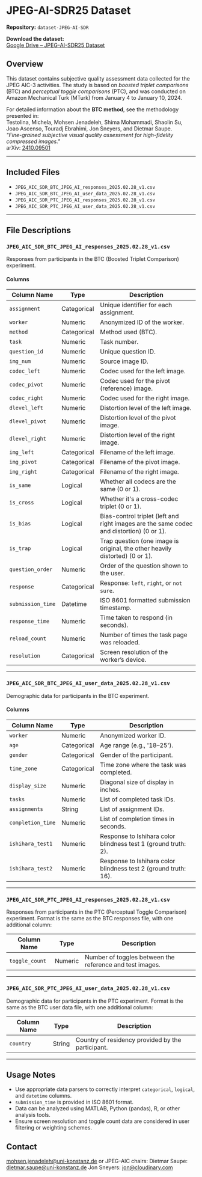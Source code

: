 # JPEG-AI-SDR25 Dataset

**Repository:** `dataset-JPEG-AI-SDR`

**Download the dataset:**  
[Google Drive – JPEG-AI-SDR25 Dataset](https://drive.google.com/file/d/19P_avUx-wVPyqTS2efFgVc0tbWQ7viVO/view?usp=sharing)

## Overview

This dataset contains subjective quality assessment data collected for the JPEG AIC-3 activities. The study is based on *boosted triplet comparisons* (BTC) and *perceptual toggle comparisons* (PTC), and was conducted on Amazon Mechanical Turk (MTurk) from January 4 to January 10, 2024.

For detailed information about the **BTC method**, see the methodology presented in:  
Testolina, Michela, Mohsen Jenadeleh, Shima Mohammadi, Shaolin Su, Joao Ascenso, Touradj Ebrahimi, Jon Sneyers, and Dietmar Saupe.  
*"Fine-grained subjective visual quality assessment for high-fidelity compressed images."*  
arXiv: [2410.09501](https://arxiv.org/pdf/2410.09501)

---

## Included Files

- `JPEG_AIC_SDR_BTC_JPEG_AI_responses_2025.02.28_v1.csv`
- `JPEG_AIC_SDR_BTC_JPEG_AI_user_data_2025.02.28_v1.csv`
- `JPEG_AIC_SDR_PTC_JPEG_AI_responses_2025.02.28_v1.csv`
- `JPEG_AIC_SDR_PTC_JPEG_AI_user_data_2025.02.28_v1.csv`

---

## File Descriptions

### `JPEG_AIC_SDR_BTC_JPEG_AI_responses_2025.02.28_v1.csv`

Responses from participants in the BTC (Boosted Triplet Comparison) experiment.

#### Columns

| Column Name       | Type        | Description                                                                                      |
|-------------------|-------------|--------------------------------------------------------------------------------------------------|
| `assignment`      | Categorical | Unique identifier for each assignment.                                                          |
| `worker`          | Numeric     | Anonymized ID of the worker.                                                                    |
| `method`          | Categorical | Method used (BTC).                                                                              |
| `task`            | Numeric     | Task number.                                                                                     |
| `question_id`     | Numeric     | Unique question ID.                                                                             |
| `img_num`         | Numeric     | Source image ID.                                                                                |
| `codec_left`      | Numeric     | Codec used for the left image.                                                                  |
| `codec_pivot`     | Numeric     | Codec used for the pivot (reference) image.                                                     |
| `codec_right`     | Numeric     | Codec used for the right image.                                                                 |
| `dlevel_left`     | Numeric     | Distortion level of the left image.                                                             |
| `dlevel_pivot`    | Numeric     | Distortion level of the pivot image.                                                            |
| `dlevel_right`    | Numeric     | Distortion level of the right image.                                                            |
| `img_left`        | Categorical | Filename of the left image.                                                                     |
| `img_pivot`       | Categorical | Filename of the pivot image.                                                                    |
| `img_right`       | Categorical | Filename of the right image.                                                                    |
| `is_same`         | Logical     | Whether all codecs are the same (0 or 1).                                                       |
| `is_cross`        | Logical     | Whether it's a cross-codec triplet (0 or 1).                                                    |
| `is_bias`         | Logical     | Bias-control triplet (left and right images are the same codec and distortion) (0 or 1).       |
| `is_trap`         | Logical     | Trap question (one image is original, the other heavily distorted) (0 or 1).                   |
| `question_order`  | Numeric     | Order of the question shown to the user.                                                        |
| `response`        | Categorical | Response: `left`, `right`, or `not sure`.                                                       |
| `submission_time` | Datetime    | ISO 8601 formatted submission timestamp.                                                        |
| `response_time`   | Numeric     | Time taken to respond (in seconds).                                                             |
| `reload_count`    | Numeric     | Number of times the task page was reloaded.                                                     |
| `resolution`      | Categorical | Screen resolution of the worker’s device.                                                      |

---

### `JPEG_AIC_SDR_BTC_JPEG_AI_user_data_2025.02.28_v1.csv`

Demographic data for participants in the BTC experiment.

#### Columns

| Column Name       | Type        | Description                                                                                      |
|-------------------|-------------|--------------------------------------------------------------------------------------------------|
| `worker`          | Numeric     | Anonymized worker ID.                                                                            |
| `age`             | Categorical | Age range (e.g., '18–25').                                                                       |
| `gender`          | Categorical | Gender of the participant.                                                                       |
| `time_zone`       | Categorical | Time zone where the task was completed.                                                          |
| `display_size`    | Numeric     | Diagonal size of display in inches.                                                              |
| `tasks`           | Numeric     | List of completed task IDs.                                                                      |
| `assignments`     | String      | List of assignment IDs.                                                                          |
| `completion_time` | Numeric     | List of completion times in seconds.                                                             |
| `ishihara_test1`  | Numeric     | Response to Ishihara color blindness test 1 (ground truth: 2).                                   |
| `ishihara_test2`  | Numeric     | Response to Ishihara color blindness test 2 (ground truth: 16).                                  |

---

### `JPEG_AIC_SDR_PTC_JPEG_AI_responses_2025.02.28_v1.csv`

Responses from participants in the PTC (Perceptual Toggle Comparison) experiment. Format is the same as the BTC responses file, with one additional column:

| Column Name     | Type      | Description                                                    |
|-----------------|-----------|----------------------------------------------------------------|
| `toggle_count`  | Numeric   | Number of toggles between the reference and test images.       |

---

### `JPEG_AIC_SDR_PTC_JPEG_AI_user_data_2025.02.28_v1.csv`

Demographic data for participants in the PTC experiment. Format is the same as the BTC user data file, with one additional column:

| Column Name     | Type      | Description                                                    |
|-----------------|-----------|----------------------------------------------------------------|
| `country`       | String    | Country of residency provided by the participant.              |
---

## Usage Notes

- Use appropriate data parsers to correctly interpret `categorical`, `logical`, and `datetime` columns.
- `submission_time` is provided in ISO 8601 format.
- Data can be analyzed using MATLAB, Python (pandas), R, or other analysis tools.
- Ensure screen resolution and toggle count data are considered in user filtering or weighting schemes.

## Contact
mohsen.jenadeleh@uni-konstanz.de
or
JPEG-AIC chairs:
Dietmar Saupe: dietmar.saupe@uni-konstanz.de
Jon Sneyers: jon@cloudinary.com
